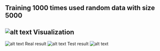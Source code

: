 Training 1000 times used random data with size 5000
------
![alt text](https://user-images.githubusercontent.com/25631641/48318793-4ad8aa00-e5fd-11e8-99c8-4a8fcb039c6d.jpg)
Visualization
------
![alt text](https://user-images.githubusercontent.com/25631641/48319276-d9e8c080-e603-11e8-94cb-1f780e634e6b.png)
Real result
![alt text](https://user-images.githubusercontent.com/25631641/48319274-d9e8c080-e603-11e8-8384-c5a75549653c.jpg)
Test result
![alt text](https://user-images.githubusercontent.com/25631641/48319275-d9e8c080-e603-11e8-9d10-cde1386702ec.jpg)
